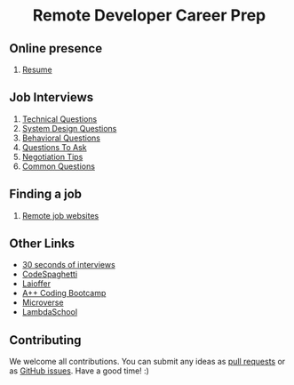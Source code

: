 <h1 align="center">Remote Developer Career Prep</h1>

## Online presence

1. [Resume](https://github.com/LIYINGZHEN/microverse-career-prep/tree/master/Resume)

## Job Interviews

1. [Technical Questions](https://github.com/LIYINGZHEN/tech-interview-handbook/tree/master/Technical%20Questions)
2. [System Design Questions](https://github.com/LIYINGZHEN/tech-interview-handbook/tree/master/System%20Design%20Questions)
3. [Behavioral Questions](https://github.com/LIYINGZHEN/tech-interview-handbook/tree/master/Behavioral%20Questions)
4. [Questions To Ask](https://github.com/LIYINGZHEN/microverse-career-prep/tree/master/Questions%20to%20ask)
5. [Negotiation Tips](https://github.com/LIYINGZHEN/microverse-career-prep/tree/master/Negotiation%20Tips)
6. [Common Questions](https://github.com/LIYINGZHEN/microverse-career-prep/tree/master/Common%20Questions)

## Finding a job

1. [Remote job websites](https://github.com/LIYINGZHEN/microverse-career-prep/tree/master/Remote%20jobs)

## Other Links

- [30 seconds of interviews](https://30secondsofinterviews.org/)
- [CodeSpaghetti](http://www.codespaghetti.com/)
- [Laioffer](https://www.laioffer.com)
- [A++ Coding Bootcamp](https://aonecode.com/)
- [Microverse](https://www.microverse.org/)
- [LambdaSchool](https://lambdaschool.com/)

## Contributing

We welcome all contributions. You can submit any ideas as [pull requests](https://github.com/LIYINGZHEN/microverse-career-prep/pulls) or as [GitHub issues](https://github.com/LIYINGZHEN/microverse-career-prep/issues). Have a good time! :)

